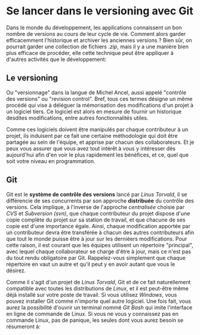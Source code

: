 # Se lancer dans le versioning avec Git

Dans le monde du développement, les applications connaissent un bon nombre de versions au cours de leur cycle de vie. Comment alors garder efficacemment l'historique et archiver les anciennes versions ? Bien sûr, on pourrait garder une collection de fichiers *.zip*, mais il y a une manière bien plus efficace de procéder, elle cette technique peut être appliquer à d'autres activités que le développement:

## Le versioning

Ou "versionnage" dans la langue de Michel Ancel, aussi appelé "contrôle des versions" ou "revision control". Bref, tous ces termes désigne un même procédé qui vise à déléguer la mémorisation des modifications d'un projet à un logiciel tiers. Ce logiciel est alors en mesure de fournir un historique desdites modifications, entre autres fonctionnalités utiles.

Comme ces logiciels doivent être manipulés par chaque contributeur à un projet, ils induisent par ce fait une certaine méthodologie qui doit être partagée au sein de l'équipe, et apprise par chacun des collaborateurs. Et je peux vous assurer que vous avez tout intérêt à vous y intéresser dès aujourd'hui afin d'en voir le plus rapidement les bénéfices, et ce, quel que soit votre niveau en programmation.

## Git

Git est le **système de contrôle des versions** lancé par *Linus Torvald*, il se différencie de ses concurrents par son approche **distribuée** du contrôle des versions. Cela implique, à l'inverse de l'approche *centralisée* choisie par *CVS* et *Subversion (svn)*, que chaque contributeur du projet dispose d'une copie complète du projet sur sa station de travail, et que chacune de ses copie est d'une importance égale. Ainsi, chaque modification apportée par un contributeur devra être transférée à chacun des autres contributeurs afin que tout le monde puisse être à jour sur les dernièers modifications. Pour cette raison, il est courant que les équipes utilisent un répertoire "principal", avec lequel chaque collaborateur se charge d'être à jour, mais ce n'est pas du tout rendu obligatoire par Git. Rappelez-vous simplement que chaque répertoire en vaut un autre et qu'il peut y en avoir autant que vous le désirez.

Comme il s'agit d'un projet de *Linus Torvald*, Git et de ce fait naturellement compatible avec toutes les distributions de *Linux*, et il est peut-être même déjà installé sur votre poste de travail. Si vous utilisez *Windows*, vous pouvez installer Git comme n'importe quel autre logiciel. Une fois fait, vous aurez la possibilité d'ouvrir un terminal nommé *Git Bash* qui imite l'interface en ligne de commande de Linux. Si vous ne vous y connaissez pas en commande Linux, pas de panique, les seules dont vous aurez besoin se résumeront à:
